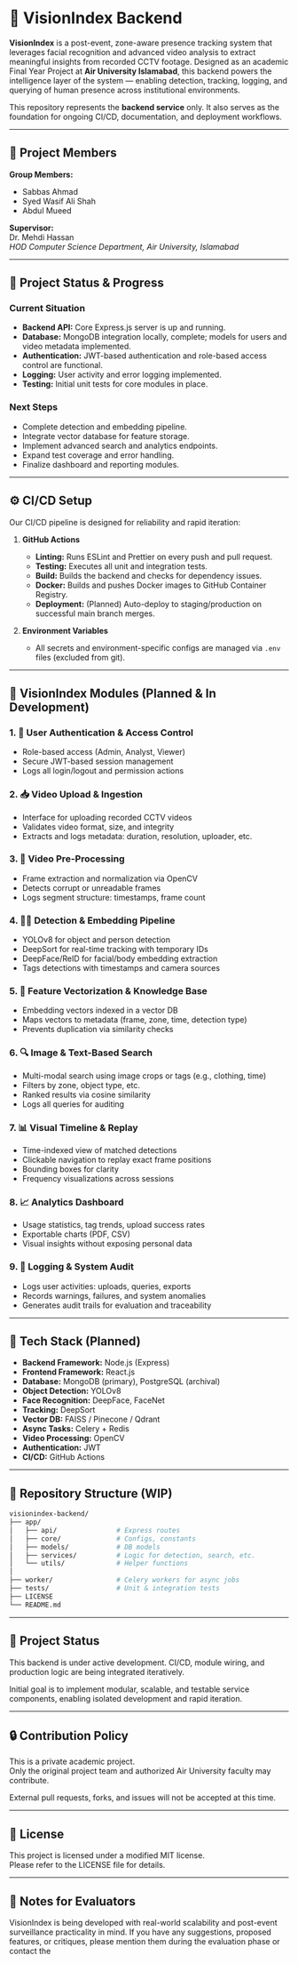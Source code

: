 # 🎯 VisionIndex Backend

**VisionIndex** is a post-event, zone-aware presence tracking system that leverages facial recognition and advanced video analysis to extract meaningful insights from recorded CCTV footage. Designed as an academic Final Year Project at **Air University Islamabad**, this backend powers the intelligence layer of the system — enabling detection, tracking, logging, and querying of human presence across institutional environments.

This repository represents the **backend service** only. It also serves as the foundation for ongoing CI/CD, documentation, and deployment workflows.

---

## 🧠 Project Members

**Group Members:**  
- Sabbas Ahmad  
- Syed Wasif Ali Shah  
- Abdul Mueed  

**Supervisor:**  
Dr. Mehdi Hassan  
*HOD Computer Science Department, Air University, Islamabad*

---

## 🚦 Project Status & Progress

### Current Situation
- **Backend API:** Core Express.js server is up and running.
- **Database:** MongoDB integration locally, complete; models for users and video metadata implemented.
- **Authentication:** JWT-based authentication and role-based access control are functional.
- **Logging:** User activity and error logging implemented.
- **Testing:** Initial unit tests for core modules in place.

### Next Steps
- Complete detection and embedding pipeline.
- Integrate vector database for feature storage.
- Implement advanced search and analytics endpoints.
- Expand test coverage and error handling.
- Finalize dashboard and reporting modules.

---

## ⚙️ CI/CD Setup

Our CI/CD pipeline is designed for reliability and rapid iteration:

1. **GitHub Actions**  
   - **Linting:** Runs ESLint and Prettier on every push and pull request.
   - **Testing:** Executes all unit and integration tests.
   - **Build:** Builds the backend and checks for dependency issues.
   - **Docker:** Builds and pushes Docker images to GitHub Container Registry.
   - **Deployment:** (Planned) Auto-deploy to staging/production on successful main branch merges.

2. **Environment Variables**  
   - All secrets and environment-specific configs are managed via `.env` files (excluded from git).

---

## 🚀 VisionIndex Modules (Planned & In Development)

### 1. 🔐 User Authentication & Access Control
- Role-based access (Admin, Analyst, Viewer)
- Secure JWT-based session management
- Logs all login/logout and permission actions

### 2. 📥 Video Upload & Ingestion
- Interface for uploading recorded CCTV videos
- Validates video format, size, and integrity
- Extracts and logs metadata: duration, resolution, uploader, etc.

### 3. 🧹 Video Pre-Processing
- Frame extraction and normalization via OpenCV
- Detects corrupt or unreadable frames
- Logs segment structure: timestamps, frame count

### 4. 🧍‍♂️ Detection & Embedding Pipeline
- YOLOv8 for object and person detection
- DeepSort for real-time tracking with temporary IDs
- DeepFace/ReID for facial/body embedding extraction
- Tags detections with timestamps and camera sources

### 5. 🧠 Feature Vectorization & Knowledge Base
- Embedding vectors indexed in a vector DB
- Maps vectors to metadata (frame, zone, time, detection type)
- Prevents duplication via similarity checks

### 6. 🔍 Image & Text-Based Search
- Multi-modal search using image crops or tags (e.g., clothing, time)
- Filters by zone, object type, etc.
- Ranked results via cosine similarity
- Logs all queries for auditing

### 7. 📊 Visual Timeline & Replay
- Time-indexed view of matched detections
- Clickable navigation to replay exact frame positions
- Bounding boxes for clarity
- Frequency visualizations across sessions

### 8. 📈 Analytics Dashboard
- Usage statistics, tag trends, upload success rates
- Exportable charts (PDF, CSV)
- Visual insights without exposing personal data

### 9. 📝 Logging & System Audit
- Logs user activities: uploads, queries, exports
- Records warnings, failures, and system anomalies
- Generates audit trails for evaluation and traceability

---

## 🧰 Tech Stack (Planned)

- **Backend Framework:** Node.js (Express)
- **Frontend Framework:** React.js
- **Database:** MongoDB (primary), PostgreSQL (archival)
- **Object Detection:** YOLOv8
- **Face Recognition:** DeepFace, FaceNet
- **Tracking:** DeepSort
- **Vector DB:** FAISS / Pinecone / Qdrant
- **Async Tasks:** Celery + Redis
- **Video Processing:** OpenCV
- **Authentication:** JWT
- **CI/CD:** GitHub Actions

---

## 📂 Repository Structure (WIP)

```bash
visionindex-backend/
├── app/
│   ├── api/               # Express routes
│   ├── core/              # Configs, constants
│   ├── models/            # DB models
│   ├── services/          # Logic for detection, search, etc.
│   └── utils/             # Helper functions
│
├── worker/                # Celery workers for async jobs
├── tests/                 # Unit & integration tests
├── LICENSE
└── README.md
```

---

## 📌 Project Status

This backend is under active development. CI/CD, module wiring, and production logic are being integrated iteratively.

Initial goal is to implement modular, scalable, and testable service components, enabling isolated development and rapid iteration.

---

## 🔒 Contribution Policy

This is a private academic project.  
Only the original project team and authorized Air University faculty may contribute.

External pull requests, forks, and issues will not be accepted at this time.

---

## 📝 License

This project is licensed under a modified MIT license.  
Please refer to the LICENSE file for details.

---

## 📢 Notes for Evaluators

VisionIndex is being developed with real-world scalability and post-event surveillance practicality in mind. If you have any suggestions, proposed features, or critiques, please mention them during the evaluation phase or contact the
